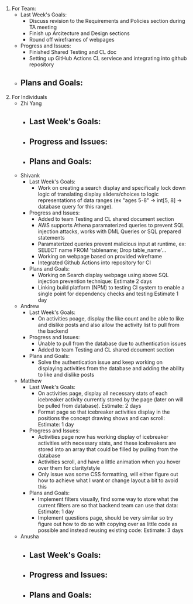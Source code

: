 1. For Team:
   - Last Week's Goals:
       - Discuss revision to the Requirements and Policies section during TA meeting
       - Finish up Arcitecture and Design sections
       - Round off wireframes of webpages
   - Progress and Issues:
       - Finished Shared Testing and CL doc
       - Setting up GitHub Actions CL serviece and integrating into github repository
   - Plans and Goals:
       - 
3. For Individuals
   - Zhi Yang
       - Last Week's Goals:
           - 
       - Progress and Issues:
           - 
       - Plans and Goals:
           - 
   - Shivank
      - Last Week's Goals:
           - Work on creating a search display and specifically lock down logic of translating display sliders/choices to logic representations of data ranges (ex "ages 5-8" -> int[5, 8] -> database query for this range).
       - Progress and Issues:
           - Added to team Testing and CL shared document section
           - AWS supports Athena paramaterized queries to prevent SQL injection attacks, works with DML Queries or SQL prepared statements
           - Paramaterized queries prevent malicious input at runtime, ex: SELECT name FROM 'tablename; Drop table_name'...
           - Working on webpage based on provided wireframe
           - Integrated Github Actions into repository for CI
       - Plans and Goals:
           - Working on Search display webpage using above SQL injection prevention technique: Estimate 2 days
           - Linking build platform (NPM) to testing CI system to enable a single point for dependency checks and testing Estimate 1 day
   - Andrew
      - Last Week's Goals:
           - On activities poage, display the like count and be able to like and dislike posts and also allow the activity list to pull from the backend
       - Progress and Issues:
           - Unable to pull from the database due to authentication issues
           - Added to team Testing and CL shared dcoument section
       - Plans and Goals:
           -  Solve the authentication issue and keep working on displaying activities from the database and adding the ability to like and dislike posts
   - Matthew
       - Last Week's Goals:
         - On activities page, display all necessary stats of each icebreaker activity currently stored by the page (later on will be pulled from database). Estimate: 2 days
         - Format page so that icebreaker activities display in the positions the concept drawing shows and can scroll: Estimate: 1 day
       - Progress and Issues:
         - Activities page now has working display of icebreaker activities with necessary stats, and these icebreakers are stored into an array that could be filled by pulling from the database
         - Activities scroll, and have a little animation when you hover over them for clarity/style
         - Only issue was some CSS formatting, will either figure out how to achieve what I want or change layout a bit to avoid this
       - Plans and Goals:
         - Implement filters visually, find some way to store what the current filters are so that backend team can use that data: Estimate: 1 day
         - Implement questions page, should be very similar so try figure out how to do so with copying over as little code as possible and instead reusing existing code: Estimate: 3 days
   - Anusha
      - Last Week's Goals:
           - 
       - Progress and Issues:
           - 
       - Plans and Goals:
           - 
